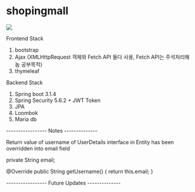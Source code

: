 # shopingmall


<img width="{80%}" src="https://github.com/Imadeveloperrr/shopingmall/assets/99321607/54ffe5db-39d5-40a2-9d30-3b4bd6cd5de1"/>


Frontend Stack

1. bootstrap
2. Ajax (XMLHttpRequest 객체와 Fetch API 둘다 사용, Fetch API는 주석처리해놈 공부목적)
3. thymeleaf

Backend Stack
1. Spring boot 3.1.4
2. Spring Security 5.6.2 + JWT Token
3. JPA
4. Loombok
5. Maria db


----------------- Notes  -------------- 

Return value of username of UserDetails interface in Entity has been overridden into email field

private String email;

@Override
public String getUsername() {
    return this.email;
    }

----------------- Future Updates -------------- 
